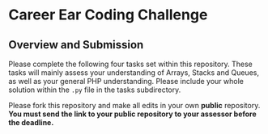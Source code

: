 # Career Ear Coding Challenge

## Overview and Submission
Please complete the following four tasks set within this repository. These tasks will mainly assess your understanding of Arrays, Stacks and Queues, as well as your general PHP understanding. Please include your whole solution within the `.py` file in the tasks subdirectory.

Please fork this repository and make all edits in your own **public** repository. **You must send the link to your public repository to your assessor before the deadline.**
